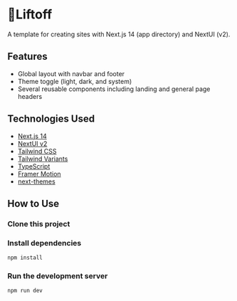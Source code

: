 # 🚀Liftoff

A template for creating sites with Next.js 14 (app directory) and NextUI (v2).

## Features

- Global layout with navbar and footer
- Theme toggle (light, dark, and system)
- Several reusable components including landing and general page headers

## Technologies Used

- [Next.js 14](https://nextjs.org/docs/getting-started)
- [NextUI v2](https://nextui.org/)
- [Tailwind CSS](https://tailwindcss.com/)
- [Tailwind Variants](https://tailwind-variants.org)
- [TypeScript](https://www.typescriptlang.org/)
- [Framer Motion](https://www.framer.com/motion/)
- [next-themes](https://github.com/pacocoursey/next-themes)

## How to Use

### Clone this project

### Install dependencies

```bash
npm install
```

### Run the development server

```bash
npm run dev
```
